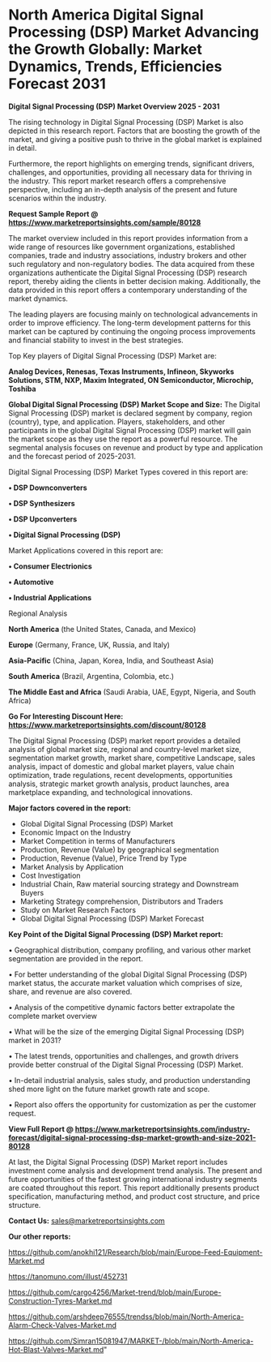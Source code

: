# North America Digital Signal Processing (DSP) Market Advancing the Growth Globally: Market Dynamics, Trends, Efficiencies Forecast 2031

<Strong> Digital Signal Processing (DSP) Market Overview 2025 - 2031</strong>

The rising technology in Digital Signal Processing (DSP) Market is also depicted in this research report. Factors that are boosting the growth of the market, and giving a positive push to thrive in the global market is explained in detail.

Furthermore, the report highlights on emerging trends, significant drivers, challenges, and opportunities, providing all necessary data for thriving in the industry. This report market research offers a comprehensive perspective, including an in-depth analysis of the present and future scenarios within the industry.

<strong>Request Sample Report @ <a href=https://www.marketreportsinsights.com/sample/80128>https://www.marketreportsinsights.com/sample/80128</a></strong>

The market overview included in this report provides information from a wide range of resources like government organizations, established companies, trade and industry associations, industry brokers and other such regulatory and non-regulatory bodies. The data acquired from these organizations authenticate the Digital Signal Processing (DSP) research report, thereby aiding the clients in better decision making. Additionally, the data provided in this report offers a contemporary understanding of the market dynamics.

The leading players are focusing mainly on technological advancements in order to improve efficiency. The long-term development patterns for this market can be captured by continuing the ongoing process improvements and financial stability to invest in the best strategies.

Top Key players of Digital Signal Processing (DSP) Market are:

<strong>Analog Devices, Renesas, Texas Instruments, Infineon, Skyworks Solutions, STM, NXP, Maxim Integrated, ON Semiconductor, Microchip, Toshiba</strong>

<strong><b>Global Digital Signal Processing (DSP) Market Scope and Size:</b></strong>
The Digital Signal Processing (DSP) market is declared segment by company, region (country), type, and application. Players, stakeholders, and other participants in the global Digital Signal Processing (DSP) market will gain the market scope as they use the report as a powerful resource. The segmental analysis focuses on revenue and product by type and application and the forecast period of 2025-2031.

Digital Signal Processing (DSP) Market Types covered in this report are:

<strong>• DSP Downconverters

• DSP Synthesizers

• DSP Upconverters

• Digital Signal Processing (DSP)</strong>

Market Applications covered in this report are:

<strong>• Consumer Electrionics

• Automotive

• Industrial Applications</strong> 

Regional Analysis

<strong>North America</strong> (the United States, Canada, and Mexico)

<strong>Europe</strong> (Germany, France, UK, Russia, and Italy)

<strong>Asia-Pacific</strong> (China, Japan, Korea, India, and Southeast Asia)

<strong>South America</strong> (Brazil, Argentina, Colombia, etc.)

<strong>The Middle East and Africa</strong> (Saudi Arabia, UAE, Egypt, Nigeria, and South Africa)

<strong>Go For Interesting Discount Here: <a href=https://www.marketreportsinsights.com/discount/80128>https://www.marketreportsinsights.com/discount/80128</a></strong>

The Digital Signal Processing (DSP) market report provides a detailed analysis of global market size, regional and country-level market size, segmentation market growth, market share, competitive Landscape, sales analysis, impact of domestic and global market players, value chain optimization, trade regulations, recent developments, opportunities analysis, strategic market growth analysis, product launches, area marketplace expanding, and technological innovations.

<strong><b>Major factors covered in the report:</b></strong>
<ul>
  <li>Global Digital Signal Processing (DSP) Market </li>
  <li>Economic Impact on the Industry</li>
  <li>Market Competition in terms of Manufacturers</li>
  <li>Production, Revenue (Value) by geographical segmentation</li>
  <li>Production, Revenue (Value), Price Trend by Type</li>
  <li>Market Analysis by Application</li>
  <li>Cost Investigation</li>
  <li>Industrial Chain, Raw material sourcing strategy and Downstream Buyers</li>
  <li>Marketing Strategy comprehension, Distributors and Traders</li>
  <li>Study on Market Research Factors</li>
  <li>Global Digital Signal Processing (DSP) Market Forecast</li>
</ul>

<strong><b>Key Point of the Digital Signal Processing (DSP) Market report:</b></strong>

• Geographical distribution, company profiling, and various other market segmentation are provided in the report.

• For better understanding of the global Digital Signal Processing (DSP) market status, the accurate market valuation which comprises of size, share, and revenue are also covered.

• Analysis of the competitive dynamic factors better extrapolate the complete market overview

• What will be the size of the emerging Digital Signal Processing (DSP) market in 2031?

• The latest trends, opportunities and challenges, and growth drivers provide better construal of the Digital Signal Processing (DSP) Market.

• In-detail industrial analysis, sales study, and production understanding shed more light on the future market growth rate and scope.

• Report also offers the opportunity for customization as per the customer request.

<strong><b>View Full Report @ <a href=https://www.marketreportsinsights.com/industry-forecast/digital-signal-processing-dsp-market-growth-and-size-2021-80128>https://www.marketreportsinsights.com/industry-forecast/digital-signal-processing-dsp-market-growth-and-size-2021-80128</a></b></strong>


At last, the Digital Signal Processing (DSP) Market report includes investment come analysis and development trend analysis. The present and future opportunities of the fastest growing international industry segments are coated throughout this report. This report additionally presents product specification, manufacturing method, and product cost structure, and price structure.

<strong>Contact Us:</strong>
sales@marketreportsinsights.com

<strong>Our other reports:</strong>

<a href=https://github.com/anokhi121/Research/blob/main/Europe-Feed-Equipment-Market.md>https://github.com/anokhi121/Research/blob/main/Europe-Feed-Equipment-Market.md</a>

<a href=https://tanomuno.com/illust/452731>https://tanomuno.com/illust/452731</a>

<a href=https://github.com/cargo4256/Market-trend/blob/main/Europe-Construction-Tyres-Market.md>https://github.com/cargo4256/Market-trend/blob/main/Europe-Construction-Tyres-Market.md</a>

<a href=https://github.com/arshdeep76555/trendss/blob/main/North-America-Alarm-Check-Valves-Market.md>https://github.com/arshdeep76555/trendss/blob/main/North-America-Alarm-Check-Valves-Market.md</a>

<a href=https://github.com/Simran15081947/MARKET-/blob/main/North-America-Hot-Blast-Valves-Market.md>https://github.com/Simran15081947/MARKET-/blob/main/North-America-Hot-Blast-Valves-Market.md</a>"
